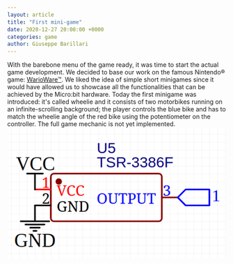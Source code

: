 ```yaml
---  
layout: article  
title: "First mini-game"  
date: 2020-12-27 20:00:00 +0000  
categories: game
author: Giuseppe Barillari  
---  
```

With the barebone menu of the game ready, it was time to start the actual game development. We decided to base our work on the famous Nintendo® game: [WarioWare™][wwre]. We liked the idea of simple short minigames since it would have allowed us to showcase all the functionalities that can be achieved by the Micro:bit hardware. Today the first minigame was introduced: it's called wheelie and it consists of two motorbikes running on an infinite-scrolling background; the player controls the blue bike and has to match the wheelie angle of the red bike using the potentiometer on the controller. The full game mechanic is not yet implemented.
![alt text](/res/pot-schematic.png "Schematic")

[wwre]: https://www.mariowiki.com/WarioWare_(series)
